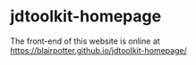 # jdtoolkit-homepage

The front-end of this website is online at https://blairpotter.github.io/jdtoolkit-homepage/

